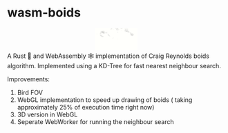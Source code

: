 # wasm-boids
<div align="center">
<img src="https://raw.githubusercontent.com/FL33TW00D/wasm-boids/master/imgs/boids.gif" width=20%/><br/>  
</div>
A Rust 🦀 and WebAssembly 🕸 implementation of Craig Reynolds boids algorithm.
Implemented using a KD-Tree for fast nearest neighbour search.

Improvements:
1. Bird FOV
2. WebGL implementation to speed up drawing of boids ( taking approximately 25%
   of execution time right now)
3. 3D version in WebGL
4. Seperate WebWorker for running the neighbour search
